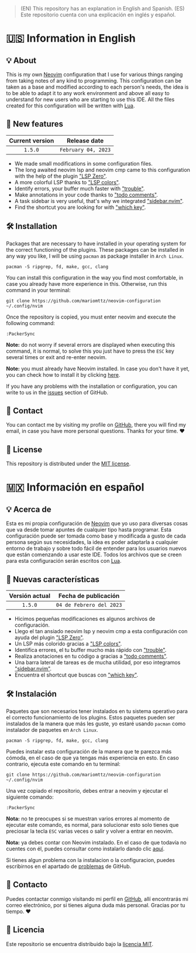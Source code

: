 > (EN) This repository has an explanation in English and Spanish. (ES) Este repositorio cuenta con una explicación en inglés y español.

# 🇺🇸 Information in English

## 💡 About
This is my own [Neovim](https://neovim.io/) configuration that I use for various things ranging from taking notes of any kind to programming. This configuration can be taken as a base and modified according to each person's needs, the idea is to be able to adapt it to any work environment and above all easy to understand for new users who are starting to use this IDE. All the files created for this configuration will be written with [Lua](https://www.lua.org/).

## 📰 New features

| Current version | Release date |
| :-------------: | :----------: |
| `1.5.0` | `February 04, 2023` |

- We made small modifications in some configuration files.
- The long awaited neovim lsp and neovim cmp came to this configuration with the help of the plugin ["LSP Zero"](https://github.com/VonHeikemen/lsp-zero.nvim).
- A more colorful LSP thanks to ["LSP colors"](https://github.com/folke/lsp-colors.nvim).
- Identify errors, your buffer much faster with ["trouble"](https://github.com/folke/trouble.nvim).
- Make annotations in your code thanks to ["todo comments"](https://github.com/folke/todo-comments.nvim).
- A task sidebar is very useful, that's why we integrated ["sidebar.nvim"](https://github.com/sidebar-nvim/sidebar.nvim).
- Find the shortcut you are looking for with ["which key"](https://github.com/folke/which-key.nvim).

## 🛠 Installation
Packages that are necessary to have installed in your operating system for the correct functioning of the plugins. These packages can be installed in any way you like, I will be using `pacman` as package installer in `Arch Linux`.

```git
pacman -S ripgrep, fd, make, gcc, clang
```

You can install this configuration in the way you find most comfortable, in case you already have more experience in this. Otherwise, run this command in your terminal:

```git
git clone https://github.com/mariomttz/neovim-configuration ~/.config/nvim
```
Once the repository is copied, you must enter neovim and execute the following command:

```git
:PackerSync
```

**Note:** do not worry if several errors are displayed when executing this command, it is normal, to solve this you just have to press the `ESC` key several times or exit and re-enter neovim.

**Note:** you must already have Neovim installed. In case you don't have it yet, you can check how to install it by clicking [here](https://github.com/neovim/neovim/wiki/Installing-Neovim).

If you have any problems with the installation or configuration, you can write to us in the [issues](https://github.com/mariomttz/neovim-configuration/issues) section of GitHub.

## 📧 Contact
You can contact me by visiting my profile on [GitHub](https://github.com/mariomttz), there you will find my email, in case you have more personal questions. Thanks for your time. ❤

## 📃 License
This repository is distributed under the [MIT license](https://github.com/mariomttz/neovim-configuration/blob/master/LICENSE.md).

# 🇲🇽 Información en español

## 💡 Acerca de
Esta es mi propia configuración de [Neovim](https://neovim.io/) que yo uso para diversas cosas que va desde tomar apuntes de cualquier tipo hasta programar. Esta configuración puede ser tomada como base y modificada a gusto de cada persona según sus necesidades, la idea es poder adaptarla a cualquier entorno de trabajo y sobre todo fácil de entender para los usuarios nuevos que están comenzando a usar este IDE. Todos los archivos que se creen para esta configuración serán escritos con [Lua](https://www.lua.org/).

## 📰 Nuevas características

| Versión actual | Fecha de publicación |
| :------------: | :------------------: |
| `1.5.0` | `04 de Febrero del 2023` |

- Hicimos pequeñas modificaciones es algunos archivos de configuración.
- Llego el tan ansiado neovim lsp y neovim cmp a esta configuración con ayuda del plugin ["LSP Zero"](https://github.com/VonHeikemen/lsp-zero.nvim).
- Un LSP más colorido gracias a ["LSP colors"](https://github.com/folke/lsp-colors.nvim).
- Identifica errores, el tu buffer mucho más rápido con ["trouble"](https://github.com/folke/trouble.nvim).
- Realiza anotaciones en tu código a gracias a ["todo comments"](https://github.com/folke/todo-comments.nvim).
- Una barra lateral de tareas es de mucha utilidad, por eso integramos ["sidebar.nvim"](https://github.com/sidebar-nvim/sidebar.nvim).
- Encuentra el shortcut que buscas con ["which key"](https://github.com/folke/which-key.nvim).

## 🛠 Instalación
Paquetes que son necesarios tener instalados en tu sistema operativo para el correcto funcionamiento de los plugins. Estos paquetes pueden ser instalados de la manera que más les guste, yo estaré usando `pacman` como instalador de paquetes en `Arch Linux`.

```git
pacman -S ripgrep, fd, make, gcc, clang
```

Puedes instalar esta configuración de la manera que te parezca más cómoda, en el caso de que ya tengas más experiencia en esto. En caso contrario, ejecuta este comando en tu terminal:

```git
git clone https://github.com/mariomttz/neovim-configuration ~/.config/nvim
```

Una vez copiado el repositorio, debes entrar a neovim y ejecutar el siguiente comando:

```git
:PackerSync
```

**Nota:** no te preocupes si se muestran varios errores al momento de ejecutar este comando, es normal, para solucionar esto solo tienes que preciosar la tecla `ESC` varias veces o salir y volver a entrar en neovim.

**Nota:** ya debes contar con Neovim instalado. En el caso de que todavía no cuentes con él, puedes consultar como instalarlo dando clic [aquí](https://github.com/neovim/neovim/wiki/Installing-Neovim).

Si tienes algun problema con la instalacion o la configuracion, puedes escribirnos en el apartado de [problemas](https://github.com/mariomttz/neovim-configuration/issues) de GitHub.

## 📧 Contacto
Puedes contactar conmigo visitando mi perfil en [GitHub](https://github.com/mariomttz), allí encontrarás mi correo electrónico, por si tienes alguna duda más personal. Gracias por tu tiempo. ❤

## 📃 Licencia
Este repositorio se encuentra distribuido bajo la [licencia MIT](https://github.com/mariomttz/neovim-configuration/blob/master/LICENSE.md).
